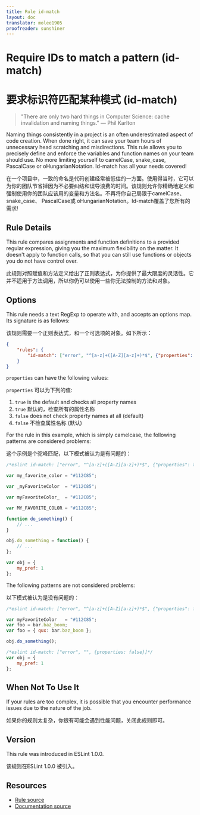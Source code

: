```yaml
---
title: Rule id-match
layout: doc
translator: molee1905
proofreader: sunshiner
---
```

<!-- Note: No pull requests accepted for this file. See README.md in the root directory for details. -->

# Require IDs to match a pattern (id-match)

# 要求标识符匹配某种模式 (id-match)

> "There are only two hard things in Computer Science: cache invalidation and naming things." — Phil Karlton

Naming things consistently in a project is an often underestimated aspect of code creation.
When done right, it can save your team hours of unnecessary head scratching and misdirections.
This rule allows you to precisely define and enforce the variables and function names on your team should use.
No more limiting yourself to camelCase, snake_case, PascalCase or oHungarianNotation. Id-match has all your needs covered!

在一个项目中，一致的命名是代码创建经常被低估的一方面。使用得当时，它可以为你的团队节省掉因为不必要纠结和误导浪费的时间。该规则允许你精确地定义和强制使用你的团队应该用的变量和方法名。不再将你自己局限于camelCase、 snake_case、 PascalCase或 oHungarianNotation。Id-match覆盖了您所有的需求!

## Rule Details

This rule compares assignments and function definitions to a provided regular expression, giving you the maximum flexibility on the matter.
It doesn't apply to function calls, so that you can still use functions or objects you do not have control over.

此规则对照赋值和方法定义给出了正则表达式，为你提供了最大限度的灵活性。它并不适用于方法调用，所以你仍可以使用一些你无法控制的方法和对象。

## Options

This rule needs a text RegExp to operate with, and accepts an options map. Its signature is as follows:

该规则需要一个正则表达式，和一个可选项的对象。如下所示：

```json
{
    "rules": {
        "id-match": ["error", "^[a-z]+([A-Z][a-z]+)*$", {"properties": false}]
    }
}
```

`properties` can have the following values:

`properties` 可以为下列的值:

1. `true` is the default and checks all property names
1. `true` 默认的，检查所有的属性名称
2. `false` does not check property names at all (default)
2. `false` 不检查属性名称 (默认)

For the rule in this example, which is simply camelcase, the following patterns are considered problems:

这个示例是个驼峰匹配，以下模式被认为是有问题的：

```js
/*eslint id-match: ["error", "^[a-z]+([A-Z][a-z]+)*$", {"properties": true}]*/

var my_favorite_color = "#112C85";

var _myFavoriteColor  = "#112C85";

var myFavoriteColor_  = "#112C85";

var MY_FAVORITE_COLOR = "#112C85";

function do_something() {
    // ...
}

obj.do_something = function() {
    // ...
};

var obj = {
    my_pref: 1
};
```

The following patterns are not considered problems:

以下模式被认为是没有问题的：

```js
/*eslint id-match: ["error", "^[a-z]+([A-Z][a-z]+)*$", {"properties": false}]*/

var myFavoriteColor   = "#112C85";
var foo = bar.baz_boom;
var foo = { qux: bar.baz_boom };

obj.do_something();

/*eslint id-match: ["error", "", {properties: false}]*/
var obj = {
    my_pref: 1
};
```

## When Not To Use It

If your rules are too complex, it is possible that you encounter performance issues due to the nature of the job.

如果你的规则太复杂，你很有可能会遇到性能问题，关闭此规则即可。

## Version

This rule was introduced in ESLint 1.0.0.

该规则在ESLint 1.0.0 被引入。

## Resources

* [Rule source](https://github.com/eslint/eslint/tree/master/lib/rules/id-match.js)
* [Documentation source](https://github.com/eslint/eslint/tree/master/docs/rules/id-match.md)
